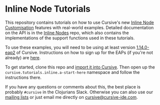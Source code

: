 # Inline Node Tutorials

This repository contains tutorials on how to use Cursive's new
[Inline Node Customisation](https://cursive-ide.com/blog/customising-inline-nodes.html) features with real-world examples. Detailed
documentation on the API is in the [Inline Nodes](https://github.com/cursive-ide/inline-nodes)
repo, which also contains the implementations of the support functions used in
these tutorials.

To use these examples, you will need to be using at least version
[1.14.0-eap2](https://cursive-ide.com/blog/cursive-1.14.0-eap2.html) of Cursive. Instructions on how to sign up for 
the EAPs (if you're not already) are
[here](https://cursive-ide.com/userguide/#choosing-to-receive-eap-beta-builds).

To get started, clone this repo and
[import it into Cursive](https://cursive-ide.com/userguide/deps.html#quick-project-import). Then
open up the `cursive.tutorials.inline.a-start-here` namespace and follow the instructions there.

If you have any questions or comments about this, the best place is probably `#cursive` in
the Clojurians Slack. Otherwise you can also use our [mailing lists](https://cursive-ide.com/mailinglist.html) or just email me
directly on [cursive@cursive-ide.com](mailto:cursive@cursive-ide.com).
